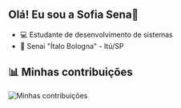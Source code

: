 ## Olá! Eu sou a Sofia Sena👋
-  💻 Estudante de desenvolvimento de sistemas
-  📍 Senai "Ítalo Bologna" - Itú/SP

## 📊 Minhas contribuições
![Minhas contribuições](https://github-readme-stats.vercel.app/api?username=sofiaasena&show_icons=true&hide_title=true&hide=prs&count_private=true&hide_border=true&theme=radical)



